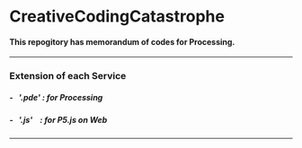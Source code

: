 # CreativeCodingCatastrophe

#### This repogitory has memorandum of codes for Processing.
- - -
### Extension of each Service

##### - &nbsp; '.pde' : for Processing
##### - &nbsp; '.js' &nbsp; &nbsp;: for P5.js on Web
***
